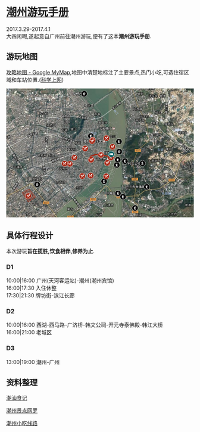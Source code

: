 # [潮州游玩手册](https://fukunee.github.io/-chaozhou_travel/)

2017.3.29-2017.4.1  
大四闲暇,遂起意自广州前往潮州游玩,便有了这本**潮州游玩手册**.

## 游玩地图
[攻略地图 - Google MyMap](https://drive.google.com/open?id=1AdAenSiArWYFEmA0Bvv4jQfN6SE&usp=sharing),地图中清楚地标注了主要景点,热门小吃,可选住宿区域和车站位置.([科学上网](https://github.com/getlantern/forum/issues/833))

![游玩地图](https://raw.githubusercontent.com/fukunee/-chaozhou_travel/master/resource/%E6%B8%B8%E7%8E%A9%E5%9C%B0%E5%9B%BE.png)

## 具体行程设计

本次游玩**旨在揽胜,饮食相伴,修养为止**.

### D1  
10:00|16:00 广州(天河客运站)-潮州(潮州宾馆)  
16:00|17:30 入住休整  
17:30|21:30 牌坊街-滨江长廊  

### D2  
10:00|16:00 西湖-西马路-广济桥-韩文公祠-开元寺泰佛殿-韩江大桥  
16:00|21:00 老城区  

### D3  
13:00|19:00 潮州-广州    

## 资料整理
[潮汕食记](https://github.com/fukunee/-chaozhou_travel/blob/master/resource/%E6%BD%AE%E6%B1%95%E9%A3%9F%E8%AE%B0.md)

[潮州景点网罗](https://github.com/fukunee/-chaozhou_travel/blob/master/resource/%E6%BD%AE%E5%B7%9E%E6%99%AF%E7%82%B9%E7%BD%91%E7%BD%97.md)

[潮州小吃线路](https://github.com/fukunee/-chaozhou_travel/blob/master/resource/%E6%BD%AE%E5%B7%9E%E5%B0%8F%E5%90%83%E7%BA%BF%E8%B7%AF.md)
